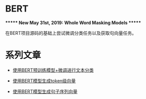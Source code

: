# BERT

**\*\*\*\*\* New May 31st, 2019: Whole Word Masking Models \*\*\*\*\***

在BERT项目源码的基础上尝试微调分类任务以及获取句向量任务。

# 系列文章

* [使用BERT预训练模型+微调进行文本分类](http://www.iamzxs.com/2019/08/19/使用BERT预训练模型+微调进行文本分类)

* [使用BERT模型生成token级向量](http://www.iamzxs.com/2019/08/23/使用BERT模型生成token级向量)

* [使用BERT模型生成句子序列向量](http://www.iamzxs.com/2019/08/28/使用BERT模型生成句子序列向量)